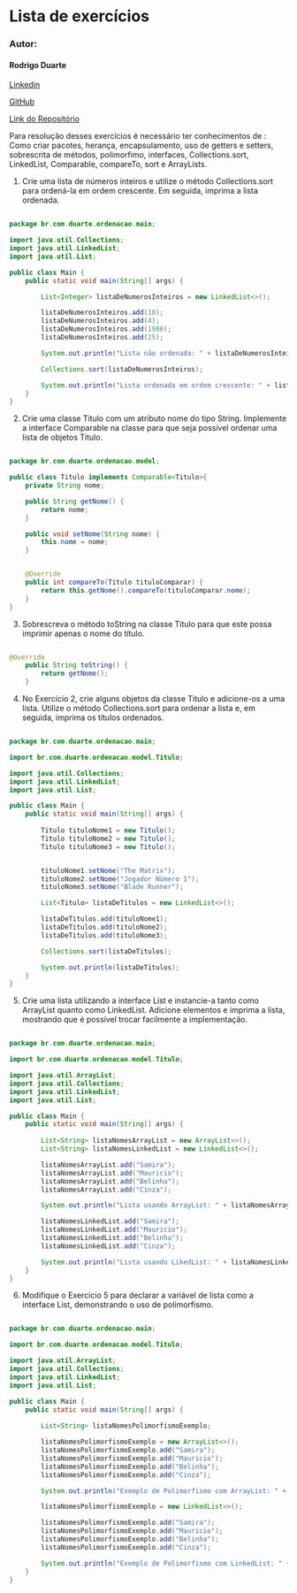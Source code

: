 # Lista de exercícios

### Autor:

#### Rodrigo Duarte

[Linkedin](https://www.linkedin.com/in/rodrigoduar-te/)

[GitHub](https://github.com/rodrigoduartesilva/)

[Link do Repositório](https://github.com/rodrigoduartesilva/ordenacao-comparacao-dados)

Para resolução desses exercícios é necessário ter conhecimentos de : Como criar pacotes, herança, encapsulamento, uso de getters e setters, sobrescrita de métodos, polimorfimo, interfaces,  Collections.sort, LinkedList, Comparable, compareTo, sort e ArrayLists.

1. Crie uma lista de números inteiros e utilize o método Collections.sort para ordená-la em ordem crescente. Em seguida, imprima a lista ordenada.

```Java

package br.com.duarte.ordenacao.main;

import java.util.Collections;
import java.util.LinkedList;
import java.util.List;

public class Main {
    public static void main(String[] args) {

        List<Integer> listaDeNumerosInteiros = new LinkedList<>();

        listaDeNumerosInteiros.add(10);
        listaDeNumerosInteiros.add(4);
        listaDeNumerosInteiros.add(1980);
        listaDeNumerosInteiros.add(25);

        System.out.println("Lista não ordenada: " + listaDeNumerosInteiros);

        Collections.sort(listaDeNumerosInteiros);

        System.out.println("Lista ordenada em ordem crescente: " + listaDeNumerosInteiros);
    }
}
```

2. Crie uma classe Titulo com um atributo nome do tipo String. Implemente a interface Comparable na classe para que seja possível ordenar uma lista de objetos Titulo.

```Java

package br.com.duarte.ordenacao.model;

public class Titulo implements Comparable<Titulo>{
    private String nome;

    public String getNome() {
        return nome;
    }

    public void setNome(String nome) {
        this.nome = nome;
    }


    @Override
    public int compareTo(Titulo tituloComparar) {
        return this.getNome().compareTo(tituloComparar.nome);
    }
}


```

3. Sobrescreva o método toString na classe Titulo para que este possa imprimir apenas o nome do título.

```Java

@Override
    public String toString() {
        return getNome();
    }


```

4. No Exercício 2, crie alguns objetos da classe Titulo e adicione-os a uma lista. Utilize o método Collections.sort para ordenar a lista e, em seguida, imprima os títulos ordenados.

```Java

package br.com.duarte.ordenacao.main;

import br.com.duarte.ordenacao.model.Titulo;

import java.util.Collections;
import java.util.LinkedList;
import java.util.List;

public class Main {
    public static void main(String[] args) {
        
        Titulo tituloNome1 = new Titulo();
        Titulo tituloNome2 = new Titulo();
        Titulo tituloNome3 = new Titulo();


        tituloNome1.setNome("The Matrix");
        tituloNome2.setNome("Jogador Número 1");
        tituloNome3.setNome("Blade Runner");

        List<Titulo> listaDeTitulos = new LinkedList<>();

        listaDeTitulos.add(tituloNome1);
        listaDeTitulos.add(tituloNome2);
        listaDeTitulos.add(tituloNome3);

        Collections.sort(listaDeTitulos);

        System.out.println(listaDeTitulos);
    }
}


```

5. Crie uma lista utilizando a interface List e instancie-a tanto como ArrayList quanto como LinkedList. Adicione elementos e imprima a lista, mostrando que é possível trocar facilmente a implementação.

```Java

package br.com.duarte.ordenacao.main;

import br.com.duarte.ordenacao.model.Titulo;

import java.util.ArrayList;
import java.util.Collections;
import java.util.LinkedList;
import java.util.List;

public class Main {
    public static void main(String[] args) {
        
        List<String> listaNomesArrayList = new ArrayList<>();
        List<String> listaNomesLinkedList = new LinkedList<>();

        listaNomesArrayList.add("Samira");
        listaNomesArrayList.add("Mauricio");
        listaNomesArrayList.add("Belinha");
        listaNomesArrayList.add("Cinza");

        System.out.println("Lista usando ArrayList: " + listaNomesArrayList);

        listaNomesLinkedList.add("Samira");
        listaNomesLinkedList.add("Mauricio");
        listaNomesLinkedList.add("Belinha");
        listaNomesLinkedList.add("Cinza");

        System.out.println("Lista usando LikedList: " + listaNomesLinkedList);
    }
}


```

6. Modifique o Exercício 5 para declarar a variável de lista como a interface List, demonstrando o uso de polimorfismo.

```Java

package br.com.duarte.ordenacao.main;

import br.com.duarte.ordenacao.model.Titulo;

import java.util.ArrayList;
import java.util.Collections;
import java.util.LinkedList;
import java.util.List;

public class Main {
    public static void main(String[] args) {
        
        List<String> listaNomesPolimorfismoExemplo;

        listaNomesPolimorfismoExemplo = new ArrayList<>();
        listaNomesPolimorfismoExemplo.add("Samira");
        listaNomesPolimorfismoExemplo.add("Mauricio");
        listaNomesPolimorfismoExemplo.add("Belinha");
        listaNomesPolimorfismoExemplo.add("Cinza");

        System.out.println("Exemplo de Polimorfismo com ArrayList: " + listaNomesPolimorfismoExemplo);

        listaNomesPolimorfismoExemplo = new LinkedList<>();

        listaNomesPolimorfismoExemplo.add("Samira");
        listaNomesPolimorfismoExemplo.add("Mauricio");
        listaNomesPolimorfismoExemplo.add("Belinha");
        listaNomesPolimorfismoExemplo.add("Cinza");

        System.out.println("Exemplo de Polimorfismo com LinkedList: " + listaNomesPolimorfismoExemplo);
    }
}


```
